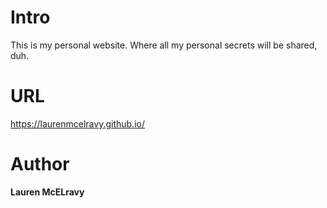 # Intro 

This is my personal website. Where all my personal secrets will be shared, duh. 

# URL
https://laurenmcelravy.github.io/

# Author 
**Lauren McELravy**
